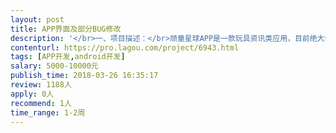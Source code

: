 ```yaml
---                
layout: post       
title: APP界面及部分BUG修改           
description: '</br>一、项目描述：</br>顽童星球APP是一款玩具资讯类应用，目前绝大部分功能已开发完成，仅剩部分界面上的问题需要修改（整体界面设计重新修改过），由于公司人手不足，所以需要一名经验丰富的安卓开发工程师来协助修改！</br></br>二、工作内容：</br>￼按照设计规范，修改整体样式</br>￼修改头像上传时长图发生图片旋转的BUG</br>￼添加评论回复</br>￼修改评论列表的样式</br>￼修改个人主页背景图</br>￼修改评论消息列表内容展示的样式</br>￼修改APP后台运行时视频持续播放的问题</br>￼修改玩友圈图片缩放问题</br>￼删除消息中的“通知”选项</br>￼添加全局默认图片、默认头像</br>￼修改APP视频上传时进度反馈BUG</br>￼修改玩友圈文字链接的样式</br>￼修改APP中图片样式失帧问题</br>￼修改网络加载失败、上传失败、加载异常、内容不存在的提示图</br>￼隐藏视频上传时的“推荐”选项</br>'     
contenturl: https://pro.lagou.com/project/6943.html      
tags: [APP开发,android开发]            
salary: 5000-10000元          
publish_time: 2018-03-26 16:35:17         
review: 1188人                   
apply: 0人                   
recommend: 1人                   
time_range: 1-2周              
---                 
```

